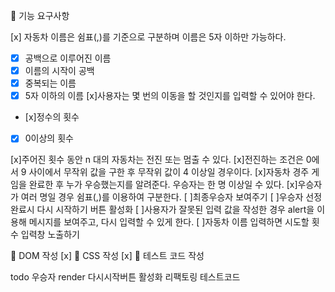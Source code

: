🎯 기능 요구사항

[x] 자동차 이름은 쉼표(,)를 기준으로 구분하며 이름은 5자 이하만 가능하다.

- [x] 공백으로 이루어진 이름
- [x] 이름의 시작이 공백
- [x] 중복되는 이름
- [x] 5자 이하의 이름
      [x]사용자는 몇 번의 이동을 할 것인지를 입력할 수 있어야 한다.

- [x]정수의 횟수
- [x] 0이상의 횟수

[x]주어진 횟수 동안 n 대의 자동차는 전진 또는 멈출 수 있다.
[x]전진하는 조건은 0에서 9 사이에서 무작위 값을 구한 후 무작위 값이 4 이상일 경우이다.
[x]자동차 경주 게임을 완료한 후 누가 우승했는지를 알려준다. 우승자는 한 명 이상일 수 있다.
[x]우승자가 여러 명일 경우 쉼표(,)를 이용하여 구분한다.
[ ]최종우승자 보여주기
[ ]우승자 선정 완료시 다시 시작하기 버튼 활성화
[ ]사용자가 잘못된 입력 값을 작성한 경우 alert을 이용해 메시지를 보여주고, 다시 입력할 수 있게 한다.
[ ]자동차 이름 입력하면 시도할 횟수 입력창 노출하기

🎯 DOM 작성 [x]
🎯 CSS 작성 [x]
🎯 테스트 코드 작성

todo
우승자 render
다시시작버튼 활성화
리팩토링
테스트코드
